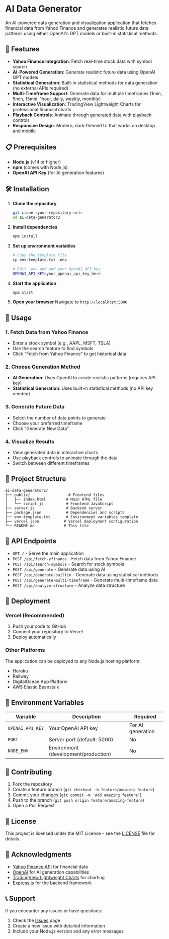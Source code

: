 # AI Data Generator

An AI-powered data generation and visualization application that fetches financial data from Yahoo Finance and generates realistic future data patterns using either OpenAI's GPT models or built-in statistical methods.

## 🚀 Features

- **Yahoo Finance Integration**: Fetch real-time stock data with symbol search
- **AI-Powered Generation**: Generate realistic future data using OpenAI GPT models
- **Statistical Generation**: Built-in statistical methods for data generation (no external APIs required)
- **Multi-Timeframe Support**: Generate data for multiple timeframes (1min, 5min, 15min, 1hour, daily, weekly, monthly)
- **Interactive Visualization**: TradingView Lightweight Charts for professional financial charts
- **Playback Controls**: Animate through generated data with playback controls
- **Responsive Design**: Modern, dark-themed UI that works on desktop and mobile

## 📋 Prerequisites

- **Node.js** (v14 or higher)
- **npm** (comes with Node.js)
- **OpenAI API Key** (for AI generation features)

## 🛠️ Installation

1. **Clone the repository**
   ```bash
   git clone <your-repository-url>
   cd ai-data-generator2
   ```

2. **Install dependencies**
   ```bash
   npm install
   ```

3. **Set up environment variables**
   ```bash
   # Copy the template file
   cp env-template.txt .env
   
   # Edit .env and add your OpenAI API key
   OPENAI_API_KEY=your_openai_api_key_here
   ```

4. **Start the application**
   ```bash
   npm start
   ```

5. **Open your browser**
   Navigate to `http://localhost:5000`

## 🎯 Usage

### 1. Fetch Data from Yahoo Finance
- Enter a stock symbol (e.g., AAPL, MSFT, TSLA)
- Use the search feature to find symbols
- Click "Fetch from Yahoo Finance" to get historical data

### 2. Choose Generation Method
- **AI Generation**: Uses OpenAI to create realistic patterns (requires API key)
- **Statistical Generation**: Uses built-in statistical methods (no API key needed)

### 3. Generate Future Data
- Select the number of data points to generate
- Choose your preferred timeframe
- Click "Generate New Data"

### 4. Visualize Results
- View generated data in interactive charts
- Use playback controls to animate through the data
- Switch between different timeframes

## 📁 Project Structure

```
ai-data-generator2/
├── public/                 # Frontend files
│   ├── index.html         # Main HTML file
│   └── script.js          # Frontend JavaScript
├── server.js              # Backend server
├── package.json           # Dependencies and scripts
├── env-template.txt       # Environment variables template
├── vercel.json           # Vercel deployment configuration
└── README.md             # This file
```

## 🔧 API Endpoints

- `GET /` - Serve the main application
- `POST /api/fetch-yfinance` - Fetch data from Yahoo Finance
- `POST /api/search-symbols` - Search for stock symbols
- `POST /api/generate` - Generate data using AI
- `POST /api/generate-builtin` - Generate data using statistical methods
- `POST /api/generate-multi-timeframe` - Generate multi-timeframe data
- `POST /api/analyze-structure` - Analyze data structure

## 🚀 Deployment

### Vercel (Recommended)
1. Push your code to GitHub
2. Connect your repository to Vercel
3. Deploy automatically

### Other Platforms
The application can be deployed to any Node.js hosting platform:
- Heroku
- Railway
- DigitalOcean App Platform
- AWS Elastic Beanstalk

## 🔑 Environment Variables

| Variable | Description | Required |
|----------|-------------|----------|
| `OPENAI_API_KEY` | Your OpenAI API key | For AI generation |
| `PORT` | Server port (default: 5000) | No |
| `NODE_ENV` | Environment (development/production) | No |

## 🤝 Contributing

1. Fork the repository
2. Create a feature branch (`git checkout -b feature/amazing-feature`)
3. Commit your changes (`git commit -m 'Add amazing feature'`)
4. Push to the branch (`git push origin feature/amazing-feature`)
5. Open a Pull Request

## 📝 License

This project is licensed under the MIT License - see the [LICENSE](LICENSE) file for details.

## 🙏 Acknowledgments

- [Yahoo Finance API](https://finance.yahoo.com/) for financial data
- [OpenAI](https://openai.com/) for AI generation capabilities
- [TradingView Lightweight Charts](https://tradingview.github.io/lightweight-charts/) for charting
- [Express.js](https://expressjs.com/) for the backend framework

## 📞 Support

If you encounter any issues or have questions:
1. Check the [Issues](https://github.com/yourusername/ai-data-generator2/issues) page
2. Create a new issue with detailed information
3. Include your Node.js version and any error messages 